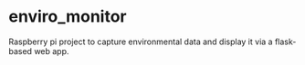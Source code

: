 # enviro_monitor
Raspberry pi project to capture environmental data and display it via a flask-based web app.
